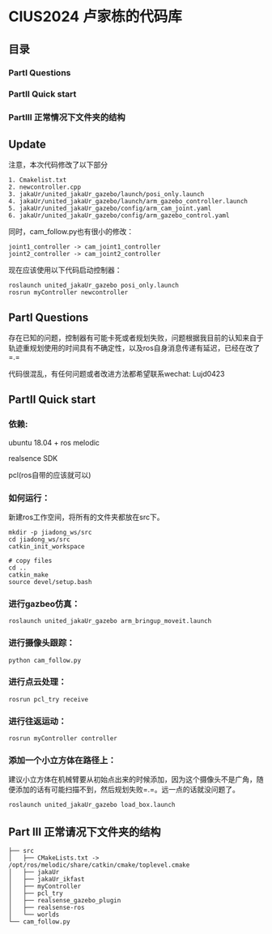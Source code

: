 # CIUS2024 卢家栋的代码库

## 目录
### PartI Questions
### PartII Quick start
### PartIII 正常情况下文件夹的结构

## Update

注意，本次代码修改了以下部分

```
1. Cmakelist.txt
2. newcontroller.cpp
3. jakaUr/united_jakaUr_gazebo/launch/posi_only.launch
4. jakaUr/united_jakaUr_gazebo/launch/arm_gazebo_controller.launch
5. jakaUr/united_jakaUr_gazebo/config/arm_cam_joint.yaml
6. jakaUr/united_jakaUr_gazebo/config/arm_gazebo_control.yaml
```

同时，cam_follow.py也有很小的修改：
```
joint1_controller -> cam_joint1_controller
joint2_controller -> cam_joint2_controller
```

现在应该使用以下代码启动控制器：

```
roslaunch united_jakaUr_gazebo posi_only.launch
rosrun myController newcontroller
```



## PartI Questions

存在已知的问题，控制器有可能卡死或者规划失败，问题根据我目前的认知来自于轨迹重规划使用的时间具有不确定性，以及ros自身消息传递有延迟，已经在改了=.=

代码很混乱，有任何问题或者改进方法都希望联系wechat: Lujd0423

## PartII Quick start
### 依赖:
ubuntu 18.04 + ros melodic

realsence SDK

pcl(ros自带的应该就可以)


### 如何运行：

新建ros工作空间，将所有的文件夹都放在src下。

```
mkdir -p jiadong_ws/src
cd jiadong_ws/src
catkin_init_workspace

# copy files
cd ..
catkin_make
source devel/setup.bash
```

### 进行gazbeo仿真：

```
roslaunch united_jakaUr_gazebo arm_bringup_moveit.launch
```

### 进行摄像头跟踪：
```
python cam_follow.py
```

### 进行点云处理：
```
rosrun pcl_try receive
```

### 进行往返运动：
```
rosrun myController controller
```

### 添加一个小立方体在路径上：
建议小立方体在机械臂要从初始点出来的时候添加，因为这个摄像头不是广角，随便添加的话有可能扫描不到，然后规划失败=.=。远一点的话就没问题了。
```
roslaunch united_jakaUr_gazebo load_box.launch
```

## Part III 正常请况下文件夹的结构
```
├── src
│   ├── CMakeLists.txt -> /opt/ros/melodic/share/catkin/cmake/toplevel.cmake
│   ├── jakaUr
│   ├── jakaUr_ikfast
│   ├── myController
│   ├── pcl_try
│   ├── realsense_gazebo_plugin
│   ├── realsense-ros
│   └── worlds
└── cam_follow.py
